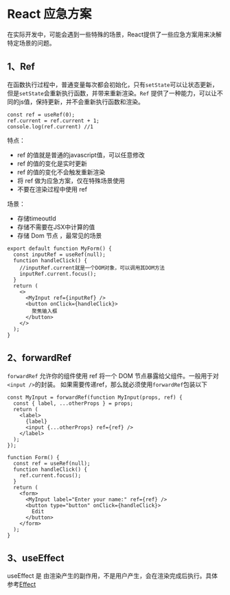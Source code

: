 # React 应急方案

在实际开发中，可能会遇到一些特殊的场景，React提供了一些应急方案用来决解特定场景的问题。

## 1、Ref

在函数执行过程中，普通变量每次都会初始化，只有`setState`可以让状态更新，但是`setState`会重新执行函数，并带来重新渲染。`Ref` 提供了一种能力，可以让不同的js值，保持更新，并不会重新执行函数和渲染。

```
const ref = useRef(0);
ref.current = ref.current + 1;
console.log(ref.current) //1
```

特点：

- ref 的值就是普通的javascript值，可以任意修改
- ref 的值的变化是实时更新
- ref 的值的变化不会触发重新渲染
- 将 ref 做为应急方案，仅在特殊场景使用
- 不要在渲染过程中使用 ref

场景：

- 存储timeoutId
- 存储不需要在JSX中计算的值
- 存储 Dom 节点 ，最常见的场景

```
export default function MyForm() {
  const inputRef = useRef(null);
  function handleClick() {
    //inputRef.current就是一个DOM对象，可以调用其DOM方法
    inputRef.current.focus();
  }
  return (
    <>
      <MyInput ref={inputRef} />
      <button onClick={handleClick}>
        聚焦输入框
      </button>
    </>
  );
}
```

## 2、forwardRef

`forwardRef` 允许你的组件使用 ref 将一个 DOM 节点暴露给父组件。一般用于对`<input />`的封装。 如果需要传递ref，那么就必须使用`forwardRef`包装以下

```
const MyInput = forwardRef(function MyInput(props, ref) {
  const { label, ...otherProps } = props;
  return (
    <label>
      {label}
      <input {...otherProps} ref={ref} />
    </label>
  );
});

function Form() {
  const ref = useRef(null);
  function handleClick() {
    ref.current.focus();
  }
  return (
    <form>
      <MyInput label="Enter your name:" ref={ref} />
      <button type="button" onClick={handleClick}>
        Edit
      </button>
    </form>
  );
}
```

## 3、useEffect

useEffect 是 由渲染产生的副作用，不是用户产生，会在渲染完成后执行。具体参考[Effect](./07_Effect.md)
